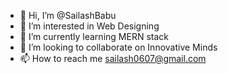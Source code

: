 - 👋 Hi, I’m @SailashBabu
- 👀 I’m interested in Web Designing
- 🌱 I’m currently learning MERN stack
- 💞️ I’m looking to collaborate on Innovative Minds
- 📫 How to reach me sailash0607@gmail.com


<!---
SailashBabu/SailashBabu is a ✨ special ✨ repository because its `README.md` (this file) appears on your GitHub profile.
You can click the Preview link to take a look at your changes.
--->
